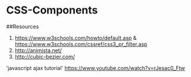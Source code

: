 # CSS-Components

##Resources
1. https://www.w3schools.com/howto/default.asp & https://www.w3schools.com/cssref/css3_pr_filter.asp
2. http://animista.net/
3. http://cubic-bezier.com/

'javascript ajax tutorial'
https://www.youtube.com/watch?v=rJesac0_Ftw
